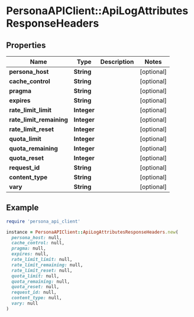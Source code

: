 # PersonaAPIClient::ApiLogAttributesResponseHeaders

## Properties

| Name | Type | Description | Notes |
| ---- | ---- | ----------- | ----- |
| **persona_host** | **String** |  | [optional] |
| **cache_control** | **String** |  | [optional] |
| **pragma** | **String** |  | [optional] |
| **expires** | **String** |  | [optional] |
| **rate_limit_limit** | **Integer** |  | [optional] |
| **rate_limit_remaining** | **Integer** |  | [optional] |
| **rate_limit_reset** | **Integer** |  | [optional] |
| **quota_limit** | **Integer** |  | [optional] |
| **quota_remaining** | **Integer** |  | [optional] |
| **quota_reset** | **Integer** |  | [optional] |
| **request_id** | **String** |  | [optional] |
| **content_type** | **String** |  | [optional] |
| **vary** | **String** |  | [optional] |

## Example

```ruby
require 'persona_api_client'

instance = PersonaAPIClient::ApiLogAttributesResponseHeaders.new(
  persona_host: null,
  cache_control: null,
  pragma: null,
  expires: null,
  rate_limit_limit: null,
  rate_limit_remaining: null,
  rate_limit_reset: null,
  quota_limit: null,
  quota_remaining: null,
  quota_reset: null,
  request_id: null,
  content_type: null,
  vary: null
)
```

